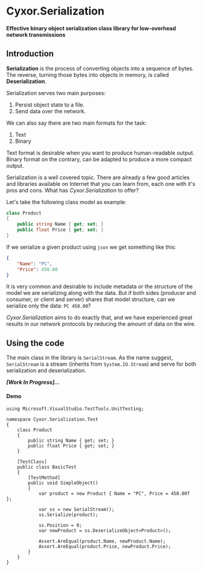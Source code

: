 # Cyxor.Serialization

#### Effective binary object serialization class library for low-overhead network transmissions

## Introduction

**Serialization** is the process of converting objects into a sequence of bytes. The reverse, turning those bytes into objects in memory, is called **Deserialization**.

Serialization serves two main purposes:
 1. Persist object state to a file.
 2. Send data over the network.

We can also say there are two main formats for the task:
 1. Text
 2. Binary

Text format is desirable when you want to produce human-readable output. Binary format on the contrary, can be adapted to produce a more compact output.

Serialization is a well covered topic. There are already a few good articles and libraries available on Internet that you can learn from, each one with it's pros and cons. What has *Cyxor.Serialization* to offer?

Let's take the following class model as example:

```csharp
class Product
{
    public string Name { get; set; }
    public float Price { get; set; }
}
```

If we serialize a given product using `json` we get something like this:

```json
{
    "Name": "PC",
    "Price": 450.00
}
```

It is very common and desirable to include metadata or the structure of the model we are serializing along with the data. But if both sides (producer and consumer, or client and server) shares that model structure, can we serialize only the data: `PC 450.00`?

*Cyxor.Serialization* aims to do exactly that, and we have experienced great results in our network protocols by reducing the amount of data on the wire.

## Using the code

The main class in the library is `SerialStream`. As the name suggest, `SerialStream` is a stream (inherits from `System.IO.Stream`) and serve for both serialization and deserialization.

***[Work In Progress]...***

#### Demo

```CSharp
using Microsoft.VisualStudio.TestTools.UnitTesting;

namespace Cyxor.Serialization.Test
{
    class Product
    {
        public string Name { get; set; }
        public float Price { get; set; }
    }

    [TestClass]
    public class BasicTest
    {
        [TestMethod]
        public void SimpleObject()
        {
            var product = new Product { Name = "PC", Price = 450.00f };

            var ss = new SerialStream();
            ss.Serialize(product);

            ss.Position = 0;
            var newProduct = ss.DeserializeObject<Product>();

            Assert.AreEqual(product.Name, newProduct.Name);
            Assert.AreEqual(product.Price, newProduct.Price);
        }
    }
}

```